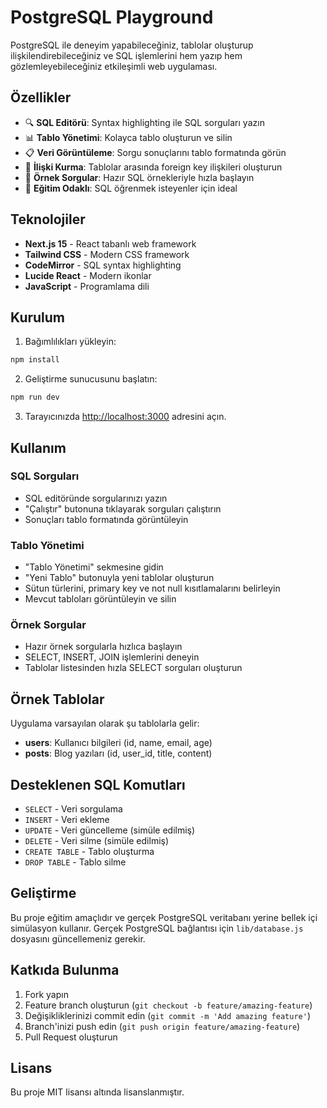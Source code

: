 # PostgreSQL Playground

PostgreSQL ile deneyim yapabileceğiniz, tablolar oluşturup ilişkilendirebileceğiniz ve SQL işlemlerini hem yazıp hem gözlemleyebileceğiniz etkileşimli web uygulaması.

## Özellikler

- 🔍 **SQL Editörü**: Syntax highlighting ile SQL sorguları yazın
- 📊 **Tablo Yönetimi**: Kolayca tablo oluşturun ve silin
- 📋 **Veri Görüntüleme**: Sorgu sonuçlarını tablo formatında görün
- 🔗 **İlişki Kurma**: Tablolar arasında foreign key ilişkileri oluşturun
- 📝 **Örnek Sorgular**: Hazır SQL örnekleriyle hızla başlayın
- 🎯 **Eğitim Odaklı**: SQL öğrenmek isteyenler için ideal

## Teknolojiler

- **Next.js 15** - React tabanlı web framework
- **Tailwind CSS** - Modern CSS framework
- **CodeMirror** - SQL syntax highlighting
- **Lucide React** - Modern ikonlar
- **JavaScript** - Programlama dili

## Kurulum

1. Bağımlılıkları yükleyin:

```bash
npm install
```

2. Geliştirme sunucusunu başlatın:

```bash
npm run dev
```

3. Tarayıcınızda [http://localhost:3000](http://localhost:3000) adresini açın.

## Kullanım

### SQL Sorguları

- SQL editöründe sorgularınızı yazın
- "Çalıştır" butonuna tıklayarak sorguları çalıştırın
- Sonuçları tablo formatında görüntüleyin

### Tablo Yönetimi

- "Tablo Yönetimi" sekmesine gidin
- "Yeni Tablo" butonuyla yeni tablolar oluşturun
- Sütun türlerini, primary key ve not null kısıtlamalarını belirleyin
- Mevcut tabloları görüntüleyin ve silin

### Örnek Sorgular

- Hazır örnek sorgularla hızlıca başlayın
- SELECT, INSERT, JOIN işlemlerini deneyin
- Tablolar listesinden hızla SELECT sorguları oluşturun

## Örnek Tablolar

Uygulama varsayılan olarak şu tablolarla gelir:

- **users**: Kullanıcı bilgileri (id, name, email, age)
- **posts**: Blog yazıları (id, user_id, title, content)

## Desteklenen SQL Komutları

- `SELECT` - Veri sorgulama
- `INSERT` - Veri ekleme
- `UPDATE` - Veri güncelleme (simüle edilmiş)
- `DELETE` - Veri silme (simüle edilmiş)
- `CREATE TABLE` - Tablo oluşturma
- `DROP TABLE` - Tablo silme

## Geliştirme

Bu proje eğitim amaçlıdır ve gerçek PostgreSQL veritabanı yerine bellek içi simülasyon kullanır. Gerçek PostgreSQL bağlantısı için `lib/database.js` dosyasını güncellemeniz gerekir.

## Katkıda Bulunma

1. Fork yapın
2. Feature branch oluşturun (`git checkout -b feature/amazing-feature`)
3. Değişikliklerinizi commit edin (`git commit -m 'Add amazing feature'`)
4. Branch'inizi push edin (`git push origin feature/amazing-feature`)
5. Pull Request oluşturun

## Lisans

Bu proje MIT lisansı altında lisanslanmıştır.
